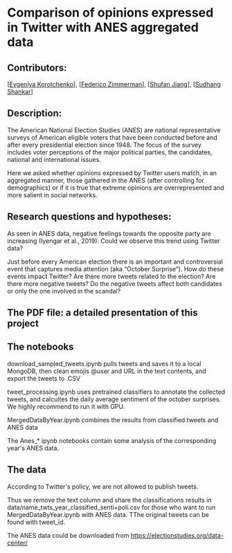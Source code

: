 # Comparison of opinions expressed in Twitter with ANES aggregated data 


## Contributors: 
[[Evgeniya Korotchenko](https://www.linkedin.com/in/evgenia-korotchenko-12786b1b/)],
[[Federico Zimmerman](https://fedezimmer.github.io/)],
[[Shufan Jiang](https://scholar.google.fr/citations?user=4spgiPMAAAAJ&hl=en)],
[[Sudhang Shankar](https://www.linkedin.com/in/sudhang-shankar-b16ba129/)]


## Description: 
The American National Election Studies (ANES) are national representative surveys of American eligible voters that have been conducted before and after every presidential election since 1948. The focus of the survey includes voter perceptions of the major political parties, the candidates, national and international issues. 

Here we asked whether opinions expressed by Twitter users match, in an aggregated manner, those gathered in the ANES (after controlling for demographics) or if it is true that extreme opinions are overrepresented and more salient in social networks.

## Research questions and hypotheses:
As seen in ANES data, negative feelings towards the opposite party are increasing (Iyengar et al., 2019). Could we observe this trend using Twitter data?

Just before every American election there is an important and controversial event that captures media attention (aka “October Surprise”). How do these events impact Twitter? Are there more tweets related to the election? Are there more negative tweets? Do the negative tweets affect both candidates or only the one involved in the scandal?

## The PDF file: a detailed presentation of this project


## The notebooks

download_sampled_tweets.ipynb pulls tweets and saves it to a local MongoDB, then clean emojis @user and URL in the text contents, and export the tweets to .CSV

tweet_processing.ipynb uses pretrained classifiers to annotate the collected tweets, and calcultes the daily average sentiment of the october surprises. We highly recommend to run it with GPU.

MergedDataByYear.ipynb combines the results from classified tweets and ANES data

The Anes_* ipynb notebooks contain some analysis of the corresponding year's ANES data.

## The data
According to Twitter's policy, we are not allowed to publish tweets. 

Thus we remove the text column and share the classifications results in data/name_twts_year_classified_senti+poli.csv for those who want to run MergedDataByYear.ipynb with ANES data. TThe original tweets can be found with tweet_id. 

The ANES data could be downloaded from https://electionstudies.org/data-center/ 
